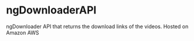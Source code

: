 # ngDownloaderAPI
ngDownloader API that returns the download links of the videos. Hosted on Amazon AWS
